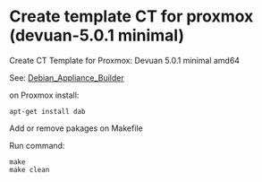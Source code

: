# Create template CT for proxmox (devuan-5.0.1 minimal)
Create CT Template for Proxmox: Devuan 5.0.1 minimal amd64

See: [Debian_Appliance_Builder](https://pve.proxmox.com/wiki/Debian_Appliance_Builder)

on Proxmox install:
```
apt-get install dab
```

Add or remove pakages on Makefile

Run command:
```
make
make clean
```